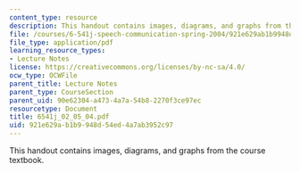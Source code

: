 ```yaml
---
content_type: resource
description: This handout contains images, diagrams, and graphs from the course textbook.
file: /courses/6-541j-speech-communication-spring-2004/921e629ab1b9948d54ed4a7ab3952c97_6541j_02_05_04.pdf
file_type: application/pdf
learning_resource_types:
- Lecture Notes
license: https://creativecommons.org/licenses/by-nc-sa/4.0/
ocw_type: OCWFile
parent_title: Lecture Notes
parent_type: CourseSection
parent_uid: 90e62304-a473-4a7a-54b8-2270f3ce97ec
resourcetype: Document
title: 6541j_02_05_04.pdf
uid: 921e629a-b1b9-948d-54ed-4a7ab3952c97
---
```

This handout contains images, diagrams, and graphs from the course textbook.
